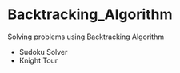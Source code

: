 # Backtracking_Algorithm
Solving problems using Backtracking Algorithm

* Sudoku Solver
* Knight Tour

